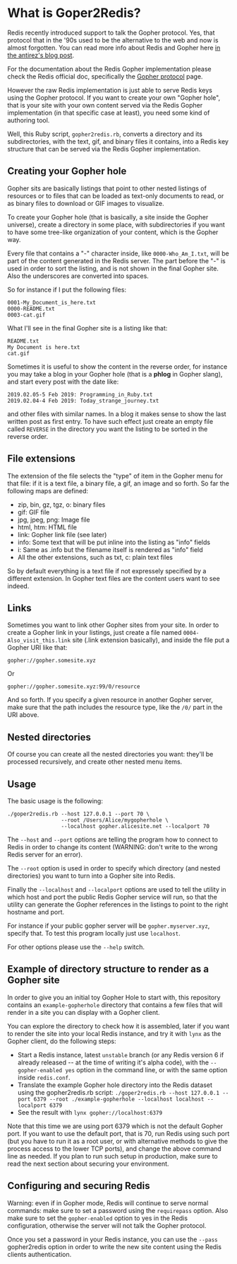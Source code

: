 What is Goper2Redis?
===

Redis recently introduced support to talk the Gopher protocol. Yes, that
protocol that in the '90s used to be the alternative to the web and now
is almost forgotten. You can read more info about Redis and Gopher
here [in the antirez's blog post](http://antirez.com/news/127).

For the documentation about the Redis Gopher implementation please
check the Redis official doc, specifically the
[Gopher protocol](https://redis.io/topcis/gopher) page.

However the raw Redis implementation is just able to serve Redis keys using
the Gopher protocol. If you want to create your own "Gopher hole", that is
your site with your own content served via the Redis Gopher implementation
(in that specific case at least), you need some kind of authoring tool.

Well, this Ruby script, `gopher2redis.rb`, converts a directory and its
subdirectories, with the text, gif, and binary files it contains, into
a Redis key structure that can be served via the Redis Gopher implementation.

## Creating your Gopher hole

Gopher sits are basically listings that point to other nested listings of
resources or to files that can be loaded as text-only documents to read, or
as binary files to download or GIF images to visualize.

To create your Gopher hole (that is basically, a site inside the Gopher
universe), create a directory in some place, with subdirectories if you want
to have some tree-like organization of your content, which is the Gopher way.

Every file that contains a "-" character inside, like `0000-Who_Am_I.txt`,
will be part of the content generated in the Redis server. The part
before the "-" is used in order to sort the listing, and is not shown in
the final Gopher site. Also the underscores are converted into spaces.

So for instance if I put the following files:

    0001-My_Document_is_here.txt
    0000-README.txt
    0003-cat.gif

What I'll see in the final Gopher site is a listing like that:

    README.txt
    My Document is here.txt
    cat.gif

Sometimes it is useful to show the content in the reverse order, for instance
you may take a blog in your Gopher hole (that is a **phlog** in Gopher slang),
and start every post with the date like:

    2019.02.05-5 Feb 2019: Programming_in_Ruby.txt
    2019.02.04-4 Feb 2019: Today_strange_journey.txt

and other files with similar names. In a blog it makes sense to show the last
written post as first entry. To have such effect just create an empty file
called `REVERSE` in the directory you want the listing to be sorted in the
reverse order.

## File extensions

The extension of the file selects the "type" of item in the Gopher menu
for that file: if it is a text file, a binary file, a gif, an image and
so forth. So far the following maps are defined:

* zip, bin, gz, tgz, o: binary files
* gif: GIF file
* jpg, jpeg, png: Image file
* html, htm: HTML file
* link: Gopher link file (see later)
* info: Some text that will be put inline into the listing as "info" fields
* i: Same as .info but the filename itself is rendered as "info" field
* All the other extensions, such as txt, c: plain text files

So by default everything is a text file if not expressely specified by
a different extension. In Gopher text files are the content users want
to see indeed.

## Links

Sometimes you want to link other Gopher sites from your site. In order
to create a Gopher link in your listings, just create a file named
`0004-Also_visit_this.link` site (.link extension basically), and inside
the file put a Gopher URI like that:

    gopher://gopher.somesite.xyz

Or

    gopher://gopher.somesite.xyz:99/0/resource

And so forth. If you specify a given resource in another Gopher server, make
sure that the path includes the resource type, like the `/0/` part in the
URI above.

## Nested directories

Of course you can create all the nested directories you want: they'll be
processed recursively, and create other nested menu items.

## Usage

The basic usage is the following:

    ./goper2redis.rb --host 127.0.0.1 --port 70 \
                     --root /Users/Alice/mygopherhole \
                     --localhost gopher.alicesite.net --localport 70

The `--host` and `--port` options are telling the program how to connect to
Redis in order to change its content (WARNING: don't write to the wrong
Redis server for an error).

The `--root` option is used in order to specify which directory (and nested
directories) you want to turn into a Gopher site into Redis.

Finally the `--localhost` and `--localport` options are used to tell the
utility in which host and port the public Redis Gopher service will run, so that
the utility can generate the Gopher references in the listings to point to
the right hostname and port.

For instance if your public gopher server will be `gopher.myserver.xyz`,
specify that. To test this program locally just use `localhost`.

For other options please use the `--help` switch.

## Example of directory structure to render as a Gopher site

In order to give you an initial toy Gopher Hole to start with, this
repository contains an `example-gopherhole` directory that contains a few
files that will render in a site you can display with a Gopher client.

You can explore the directory to check how it is assembled, later if you
want to render the site into your local Redis instance, and try it with
`lynx` as the Gopher client, do the following steps:

* Start a Redis instance, latest `unstable` branch (or any Redis version 6 if already released -- at the time of writing it's alpha code), with the `--gopher-enabled yes` option in the command line, or with the same option inside `redis.conf`.
* Translate the example Gopher hole directory into the Redis dataset using the gopher2redis.rb script: `./goper2redis.rb --host 127.0.0.1 --port 6379 --root ./example-gopherhole --localhost localhost --localport 6379`
* See the result with `lynx gopher://localhost:6379`

Note that this time we are using port 6379 which is not the default Gopher port.
If you want to use the default port, that is 70, run Redis using such port (but you have to run it as a root user, or with alternative methods to give the process access to the lower TCP ports), and change the above command line as needed. If you plan to run such setup in production, make sure to read the next section about securing your environment.

## Configuring and securing Redis

Warning: even if in Gopher mode, Redis will continue to serve normal commands:
make sure to set a password using the `requirepass` option. Also make sure
to set the `gopher-enabled` option to yes in the Redis configuration, otherwise
the server will not talk the Gopher protocol.

Once you set a password in your Redis instance, you can use the `--pass`
gopher2redis option in order to write the new site content using the
Redis clients authentication.
